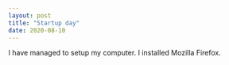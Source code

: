 ```yaml
---
layout: post
title: "Startup day"
date: 2020-08-10
---
```


I have managed to setup my computer. I installed Mozilla Firefox.

